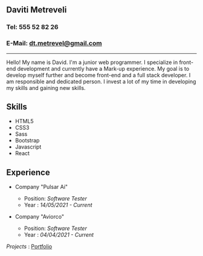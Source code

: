 ## Daviti Metreveli

### **Tel**: 555 52 82 26

### **E-Mail**: [dt.metrevel@gmail.com](dt.metrevel@gmail.com)

---

Hello! My name is David. I'm a junior web programmer. I specialize in front-end development and currently have a Mark-up experience. My goal is to develop myself further and become front-end and a full stack developer. I am responsible and dedicated person. I invest a lot of my time in developing my skills and gaining new skills.

## **Skills**

- HTML5
- CSS3
- Sass
- Bootstrap
- Javascript
- React

## **Experience**

- Company "Pulsar Ai"

  - Position: _Software Tester_
  - Year : _14/05/2021 - Current_

- Company "Aviorco"
  - Position: _Software Tester_
  - Year : _04/04/2021 - Current_

_Projects_ : [Portfolio](https://snypl.github.io/MyPortfolio/)
